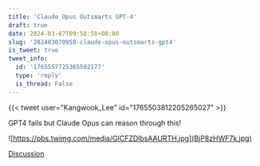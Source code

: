 ```yaml
---
title: 'Claude Opus Outsmarts GPT-4'
draft: true
date: 2024-03-07T09:58:58+00:00
slug: '202403070958-claude-opus-outsmarts-gpt4'
is_tweet: true
tweet_info:
  id: '1765557725365502177'
  type: 'reply'
  is_thread: False
---
```




{{< tweet user="Kangwook_Lee" id="1765503812205265027" >}}

GPT4 fails but Claude Opus can reason through this! 

![https://pbs.twimg.com/media/GICFZDlbsAAURTH.jpg](BjP8zHWF7k.jpg)

[Discussion](https://x.com/sytelus/status/1765557725365502177)
